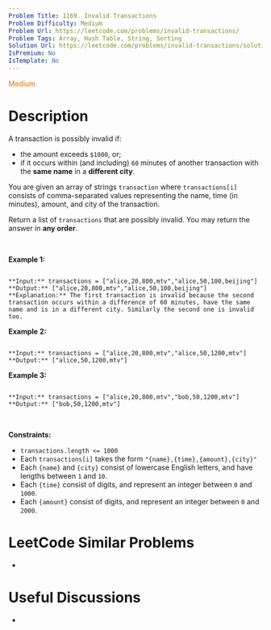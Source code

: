 ```yaml
---
Problem Title: 1169. Invalid Transactions
Problem Difficulty: Medium
Problem Url: https://leetcode.com/problems/invalid-transactions/
Problem Tags: Array, Hash Table, String, Sorting
Solution Url: https://leetcode.com/problems/invalid-transactions/solution/
IsPremium: No
IsTemplate: No
---
```


<span style="color: rgb(239, 108, 0);">Medium</span>

# Description

A transaction is possibly invalid if:


* the amount exceeds `$1000`, or;
* if it occurs within (and including) `60` minutes of another transaction with the **same name** in a **different city**.


You are given an array of strings `transaction` where `transactions[i]` consists of comma-separated values representing the name, time (in minutes), amount, and city of the transaction.


Return a list of `transactions` that are possibly invalid. You may return the answer in **any order**.


 


**Example 1:**



```

**Input:** transactions = ["alice,20,800,mtv","alice,50,100,beijing"]
**Output:** ["alice,20,800,mtv","alice,50,100,beijing"]
**Explanation:** The first transaction is invalid because the second transaction occurs within a difference of 60 minutes, have the same name and is in a different city. Similarly the second one is invalid too.
```

**Example 2:**



```

**Input:** transactions = ["alice,20,800,mtv","alice,50,1200,mtv"]
**Output:** ["alice,50,1200,mtv"]

```

**Example 3:**



```

**Input:** transactions = ["alice,20,800,mtv","bob,50,1200,mtv"]
**Output:** ["bob,50,1200,mtv"]

```

 


**Constraints:**


* `transactions.length <= 1000`
* Each `transactions[i]` takes the form `"{name},{time},{amount},{city}"`
* Each `{name}` and `{city}` consist of lowercase English letters, and have lengths between `1` and `10`.
* Each `{time}` consist of digits, and represent an integer between `0` and `1000`.
* Each `{amount}` consist of digits, and represent an integer between `0` and `2000`.




# LeetCode Similar Problems

- []()

# Useful Discussions

- []()
